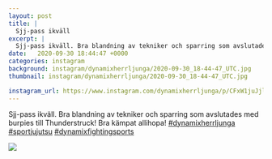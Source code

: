 ```yaml
---
layout: post
title: |
  Sjj-pass ikväll
excerpt: |
  Sjj-pass ikväll. Bra blandning av tekniker och sparring som avslutades med burpies till Thunderstruck! Bra kämpat allihopa!   
date:   2020-09-30 18:44:47 +0000
categories: instagram
background: instagram/dynamixherrljunga/2020-09-30_18-44-47_UTC.jpg
thumbnail: instagram/dynamixherrljunga/2020-09-30_18-44-47_UTC.jpg

instagram_url: https://www.instagram.com/dynamixherrljunga/p/CFxW1juJjlu
---
```

Sjj-pass ikväll. Bra blandning av tekniker och sparring som avslutades med burpies till Thunderstruck! Bra kämpat allihopa! [#dynamixherrljunga](https://www.instagram.com/explore/tags/dynamixherrljunga/) [#sportjujutsu](https://www.instagram.com/explore/tags/sportjujutsu/) [#dynamixfightingsports](https://www.instagram.com/explore/tags/dynamixfightingsports/)



<img src='{{ site.baseurl }}/instagram/dynamixherrljunga/2020-09-30_18-44-47_UTC.jpg' class='img-fluid' />
